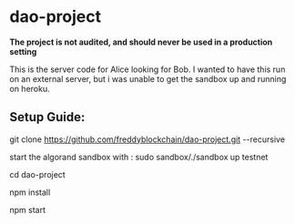 
# dao-project

**The project is not audited, and should never be used in a production setting**

This is the server code for Alice looking for Bob. I wanted to have this run on an external server,
but i was unable to get the sandbox up and running on heroku. 

## Setup Guide:

git clone https://github.com/freddyblockchain/dao-project.git --recursive

start the algorand sandbox with : sudo sandbox/./sandbox up testnet

cd dao-project

npm install

npm start
